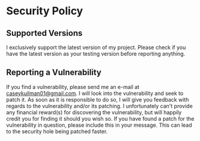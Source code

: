 # Security Policy

## Supported Versions

I exclusively support the latest version of my project. Please check if you have the latest version as your testing version before reporting anything.

## Reporting a Vulnerability

If you find a vulnerability, please send me an e-mail at caseykuilman01@gmail.com.
I will look into the vulnerability and seek to patch it. As soon as it is responsible to do so, I will give you feedback with regards to the vulnerability and/or its patching.
I unfortunately can't provide any financial reward(s) for discovering the vulnerability, but will happily credit you for finding it should you wish so.
If you have found a patch for the vulnerability in question, please include this in your message. This can lead to the security hole being patched faster.
